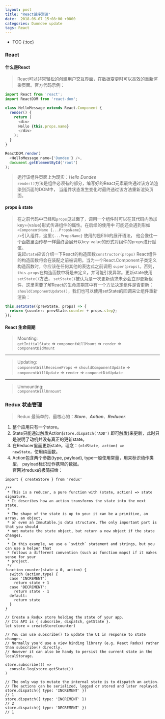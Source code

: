 ```yaml
---
layout: post
title: "React循序渐进"
date:  2018-06-07 15:08:00 +0800
categories: Dunndee update
tags: React
---
```


* TOC
{:toc}

### React
#### 什么是React
>React可以非常轻松的创建用户交互界面，在数据变更时可以高效的重新渲染页面。官方代码示例：
```typescript jsx
import React from 'react';
import ReactDOM from 'react-dom';

class HelloMessage extends React.Component {
  render() {
    return (
      <div>
      Hello {this.props.name}
      </div>
    );
  }
}

ReactDOM.render(
  <HelloMessage name={'Dundee'} />,
  document.getElementById('root')
);
```
>运行该组件页面上为现实：*Hello Dundee*  
<code>render()</code>方法是组件必须有的部分，编写好的React元素最终通过该方法渲染到页面的DOM中，
当组件状态发生变化时最终通过该方法重新渲染页面。

#### props & state
>在之前代码中已经和<code>props</code>见过面了，调用一个组件时可以在其代码内添加key={value}形式传递组件的属性。在后续的使用中
可能还会遇到形如<code><ComponentName {...PropsName} /></code>引入组件，这里```{...PropsName}``` 使用的是ES6的展开语法，
他会像往一个函数里面传参一样最终会展开以key-value的形式对组件的props进行赋值。  
  说起<code>state</code>应该介绍一下React的构造函数<code>constructor(props)</code>
React组件的构造函数将会在装配之前被调用。当为一个React.Component子类定义构造函数时，你应该在任何其他的表达式之前调用
<code>super(props)</code>。否则，```this.props```在构造函数中将是未定义，并可能引发异常。更新state使用```setState()```方法，
```setState()```被认为是一次更新请求未必会立即更新组件，这里需要了解React的生命周期其中有一个方法决定组件是否更新：
```shouldComponentUpdate()```，我们也可以使用setState的回调来让组件重新渲染：
```typescript jsx
this.setState((prevState, props) => {
  return {counter: prevState.counter + props.step};
});
```

#### React 生命周期
>Mounting:  
```getInitialState``` => ```componentWillMount``` => ```render``` => ```componentDidMount```
______
>Updating:  
```componentWillReceiveProps``` => ```shouldComponentUpdate``` => ```componentWillUpdate``` => ```render``` => ```componetDidUpdate```
____
>Unmounting:  
``` componentWillUnmount ```

### Redux 状态管理
>Redux 最简单的、最核心的：***Store***、***Action***、***Reducer***.  
1. 整个应用只有一个store。
2. State只能通过触发Action(<code>store.dispatch('ADD')</code> 即可触发)来更新，此时只是说明了动机并没有真正的更新state。
3. 在Reducer里面更新state，理念：<code>(oldState, action) => newState</code>，使用纯函数。
4. Action包含两个参数(type, payload), type一般使用常量，用来标识动作类型， payload标识动作携带的数据。  
官网对redux的极简描绘：
```
import { createStore } from 'redux'
​
/**
 * This is a reducer, a pure function with (state, action) => state signature.
 * It describes how an action transforms the state into the next state.
 *
 * The shape of the state is up to you: it can be a primitive, an array, an object,
 * or even an Immutable.js data structure. The only important part is that you should
 * not mutate the state object, but return a new object if the state changes.
 *
 * In this example, we use a `switch` statement and strings, but you can use a helper that
 * follows a different convention (such as function maps) if it makes sense for your
 * project.
 */
function counter(state = 0, action) {
  switch (action.type) {
  case 'INCREMENT':
    return state + 1
  case 'DECREMENT':
    return state - 1
  default:
    return state
  }
}
​
// Create a Redux store holding the state of your app.
// Its API is { subscribe, dispatch, getState }.
let store = createStore(counter)
​
// You can use subscribe() to update the UI in response to state changes.
// Normally you'd use a view binding library (e.g. React Redux) rather than subscribe() directly.
// However it can also be handy to persist the current state in the localStorage.
​
store.subscribe(() =>
  console.log(store.getState())
)
​
// The only way to mutate the internal state is to dispatch an action.
// The actions can be serialized, logged or stored and later replayed.
store.dispatch({ type: 'INCREMENT' })
// 1
store.dispatch({ type: 'INCREMENT' })
// 2
store.dispatch({ type: 'DECREMENT' })
// 1
```

